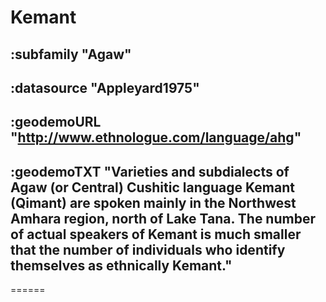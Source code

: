 # Kemant

## :subfamily "Agaw"

## :datasource "Appleyard1975"

## :geodemoURL "http://www.ethnologue.com/language/ahg"

## :geodemoTXT "Varieties and subdialects of Agaw (or Central) Cushitic language Kemant (Qimant) are spoken mainly in the Northwest Amhara region, north of Lake Tana. The number of actual speakers of Kemant is much smaller that the number of individuals who identify themselves as ethnically Kemant."

======
